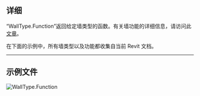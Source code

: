 ## 详细
“WallType.Function”返回给定墙类型的函数。有关墙功能的详细信息，请访问此 [文章](https://help.autodesk.com/view/RVT/2025/CHS/?guid=GUID-718C1341-C4FC-40D6-9646-D2E13A861D33)。

在下面的示例中，所有墙类型以及功能都收集自当前 Revit 文档。
___
## 示例文件

![WallType.Function](./Revit.Elements.WallType.Function_img.jpg)
